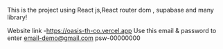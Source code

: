 This is the project using React js,React router dom , supabase and many library!

Website link -https://oasis-th-co.vercel.app
Use this email & password to enter 
email-demo@gmail.com
psw-00000000
